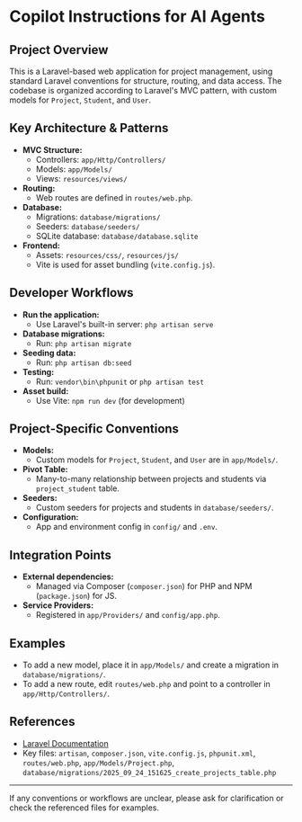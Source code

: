 # Copilot Instructions for AI Agents

## Project Overview
This is a Laravel-based web application for project management, using standard Laravel conventions for structure, routing, and data access. The codebase is organized according to Laravel's MVC pattern, with custom models for `Project`, `Student`, and `User`.

## Key Architecture & Patterns
- **MVC Structure:**
  - Controllers: `app/Http/Controllers/`
  - Models: `app/Models/`
  - Views: `resources/views/`
- **Routing:**
  - Web routes are defined in `routes/web.php`.
- **Database:**
  - Migrations: `database/migrations/`
  - Seeders: `database/seeders/`
  - SQLite database: `database/database.sqlite`
- **Frontend:**
  - Assets: `resources/css/`, `resources/js/`
  - Vite is used for asset bundling (`vite.config.js`).

## Developer Workflows
- **Run the application:**
  - Use Laravel's built-in server: `php artisan serve`
- **Database migrations:**
  - Run: `php artisan migrate`
- **Seeding data:**
  - Run: `php artisan db:seed`
- **Testing:**
  - Run: `vendor\bin\phpunit` or `php artisan test`
- **Asset build:**
  - Use Vite: `npm run dev` (for development)

## Project-Specific Conventions
- **Models:**
  - Custom models for `Project`, `Student`, and `User` are in `app/Models/`.
- **Pivot Table:**
  - Many-to-many relationship between projects and students via `project_student` table.
- **Seeders:**
  - Custom seeders for projects and students in `database/seeders/`.
- **Configuration:**
  - App and environment config in `config/` and `.env`.

## Integration Points
- **External dependencies:**
  - Managed via Composer (`composer.json`) for PHP and NPM (`package.json`) for JS.
- **Service Providers:**
  - Registered in `app/Providers/` and `config/app.php`.

## Examples
- To add a new model, place it in `app/Models/` and create a migration in `database/migrations/`.
- To add a new route, edit `routes/web.php` and point to a controller in `app/Http/Controllers/`.

## References
- [Laravel Documentation](https://laravel.com/docs)
- Key files: `artisan`, `composer.json`, `vite.config.js`, `phpunit.xml`, `routes/web.php`, `app/Models/Project.php`, `database/migrations/2025_09_24_151625_create_projects_table.php`

---
If any conventions or workflows are unclear, please ask for clarification or check the referenced files for examples.
